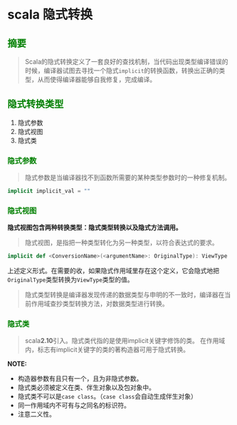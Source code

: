 # scala 隐式转换

## <font color="green">摘要</font>

> Scala的隐式转换定义了一套良好的查找机制，当代码出现类型编译错误的时候，编译器试图去寻找一个隐式`implicit`的转换函数，转换出正确的类型，从而使得编译器能够自我修复，完成编译。
> 

## <font color="green">隐式转换类型</font>

1. 隐式参数
2. 隐式视图
3. 隐式类

### <font color="green">隐式参数</font>

> 隐式参数是当编译器找不到函数所需要的某种类型参数时的一种修复机制。
> 

```scala
implicit implicit_val = ""
```

### <font color="green">隐式视图</font>

**隐式视图包含两种转换类型：隐式类型转换以及隐式方法调用。**

> 隐式视图，是指把一种类型转化为另一种类型，以符合表达式的要求。
> 

```scala
implicit def <ConversionName>(<argumentName>: OriginalType): ViewType
```

上述定义形式。在需要的收，如果隐式作用域里存在这个定义，它会隐式地把`OriginalType`类型转换为`ViewType`类型的值。

> 隐式类型转换是编译器发现传递的数据类型与申明的不一致时，编译器在当前作用域查抄类型转换方法，对数据类型进行转换。
> 

### <font color="green">隐式类</font>

> scala**2.10**引入。隐式类代指的是使用implicit关键字修饰的类。
> 在作用域内，标志有implicit关键字的类的著构造器可用于隐式转换。
> 

**NOTE:**

- 构造器参数有且只有一个，且为非隐式参数。
- 隐式类必须被定义在类、伴生对象以及包对象中。
- 隐式类不可以是`case class`。（`case class`会自动生成伴生对象）
- 同一作用域内不可有与之同名的标识符。
- 注意二义性。